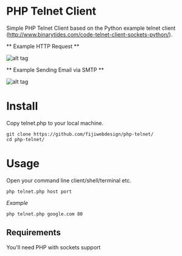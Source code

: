 PHP Telnet Client
==========

Simple PHP Telnet Client based on the Python example telnet client (http://www.binarytides.com/code-telnet-client-sockets-python/). 

** Example HTTP Request **

![alt tag](http://g.recordit.co/cS1let15Y4.gif)

** Example Sending Email via SMTP **

![alt tag](http://g.recordit.co/hhEEKVUm0D.gif)

Install
=======

Copy telnet.php to your local machine.

```
git clone https://github.com/fijiwebdesign/php-telnet/
cd php-telnet/
```

Usage
=====

Open your command line client/shell/terminal etc. 

`php telnet.php host port`

*Example*

`php telnet.php google.com 80`

Requirements
--------

You'll need PHP with sockets support
